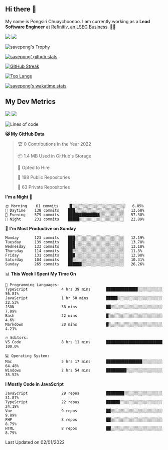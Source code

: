 ## Hi there 👋

My name is Pongsiri Chuaychoonoo. I am currently working as a **Lead Software Engineer** at [Refinitiv, an LSEG Business](https://www.refinitiv.com). 👨‍💻

[<img src="https://img.shields.io/badge/savepong.com-%230077B5.svg?&style=for-the-badge&color=81e6d9" />](https://savepong.com)
[<img src="https://img.shields.io/badge/linkedin-%230077B5.svg?&style=for-the-badge&logo=linkedin&logoColor=white" />](https://www.linkedin.com/in/savepong)

![savepong's Trophy](https://github-profile-trophy.vercel.app/?username=savepong&theme=flat&rank=SECRET,SSS,SS,S,AAA,AA,A&margin-w=15&no-bg=true&no-frame=true)

[![savepong' github stats](https://github-readme-stats.vercel.app/api?username=savepong&show_icons=true&count_private=true&theme=gotham&hide_border=true&bg_color=00000000&text_color=768390FF)](https://savepong.com/posts/stats)

[![GitHub Streak](https://github-readme-streak-stats.herokuapp.com?user=savepong&theme=gotham&hide_border=true&background=00000000&dates=768390FF)](https://savepong.com/posts/stats)

[![Top Langs](https://github-readme-stats.vercel.app/api/top-langs/?username=savepong&layout=compact&langs_count=10&theme=gotham&hide_border=true&bg_color=00000000&text_color=768390FF)](https://savepong.com/posts/stats)

[![savepong's wakatime stats](https://github-readme-stats.vercel.app/api/wakatime?username=@savepong&layout=default&theme=gotham&hide_border=true&bg_color=00000000&text_color=768390FF)](https://savepong.com/posts/stats)

## My Dev Metrics

[![](https://komarev.com/ghpvc/?username=savepong&color=blue&label=Profile%20Views)](https://github.com/savepong)
[![](https://img.shields.io/github/followers/savepong?label=GitHub%20Followers)](https://github.com/savepong)

<!--START_SECTION:waka-->
![Lines of code](https://img.shields.io/badge/From%20Hello%20World%20I%27ve%20Written-4%20Million%20lines%20of%20code-blue)

**🐱 My GitHub Data** 

> 🏆 0 Contributions in the Year 2022
 > 
> 📦 1.4 MB Used in GitHub's Storage 
 > 
> 💼 Opted to Hire
 > 
> 📜 198 Public Repositories 
 > 
> 🔑 63 Private Repositories  
 > 
**I'm a Night 🦉** 

```text
🌞 Morning    61 commits     █░░░░░░░░░░░░░░░░░░░░░░░░   6.05% 
🌆 Daytime    138 commits    ███░░░░░░░░░░░░░░░░░░░░░░   13.68% 
🌃 Evening    579 commits    ██████████████░░░░░░░░░░░   57.38% 
🌙 Night      231 commits    █████░░░░░░░░░░░░░░░░░░░░   22.89%

```
📅 **I'm Most Productive on Sunday** 

```text
Monday       123 commits    ███░░░░░░░░░░░░░░░░░░░░░░   12.19% 
Tuesday      139 commits    ███░░░░░░░░░░░░░░░░░░░░░░   13.78% 
Wednesday    133 commits    ███░░░░░░░░░░░░░░░░░░░░░░   13.18% 
Thursday     114 commits    ██░░░░░░░░░░░░░░░░░░░░░░░   11.3% 
Friday       131 commits    ███░░░░░░░░░░░░░░░░░░░░░░   12.98% 
Saturday     104 commits    ██░░░░░░░░░░░░░░░░░░░░░░░   10.31% 
Sunday       265 commits    ██████░░░░░░░░░░░░░░░░░░░   26.26%

```


📊 **This Week I Spent My Time On** 

```text
💬 Programming Languages: 
TypeScript               4 hrs 39 mins       ██████████████░░░░░░░░░░░   56.81% 
JavaScript               1 hr 50 mins        █████░░░░░░░░░░░░░░░░░░░░   22.53% 
JSON                     38 mins             ██░░░░░░░░░░░░░░░░░░░░░░░   7.89% 
Bash                     22 mins             █░░░░░░░░░░░░░░░░░░░░░░░░   4.6% 
Markdown                 20 mins             █░░░░░░░░░░░░░░░░░░░░░░░░   4.21%

🔥 Editors: 
VS Code                  8 hrs 11 mins       █████████████████████████   100.0%

💻 Operating System: 
Mac                      5 hrs 17 mins       ████████████████░░░░░░░░░   64.48% 
Windows                  2 hrs 54 mins       █████████░░░░░░░░░░░░░░░░   35.52%

```

**I Mostly Code in JavaScript** 

```text
JavaScript               29 repos            ████████░░░░░░░░░░░░░░░░░   31.87% 
TypeScript               22 repos            ██████░░░░░░░░░░░░░░░░░░░   24.18% 
Vue                      9 repos             ██░░░░░░░░░░░░░░░░░░░░░░░   9.89% 
PHP                      8 repos             ██░░░░░░░░░░░░░░░░░░░░░░░   8.79% 
HTML                     8 repos             ██░░░░░░░░░░░░░░░░░░░░░░░   8.79%

```



 Last Updated on 02/01/2022
<!--END_SECTION:waka-->

<!--
**savepong/savepong** is a ✨ _special_ ✨ repository because its `README.md` (this file) appears on your GitHub profile.

Here are some ideas to get you started:

- 🔭 I’m currently working on WebComponents and TypeScript.
- 🌱 I’m currently learning ...
- 👯 I’m looking to collaborate on ...
- 🤔 I’m looking for help with ...
- 💬 Ask me about ...
- 📫 How to reach me: ...
- 😄 Pronouns: ...
- ⚡ Fun fact: ...
-->
